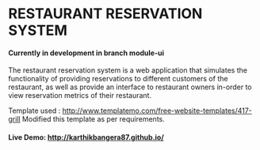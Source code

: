# RESTAURANT RESERVATION SYSTEM


#### Currently in development in branch module-ui

The restaurant reservation system is a web application that simulates the functionality of providing reservations to different customers of the restaurant, as well as provide an interface to restaurant owners in-order to view reservation metrics of their restaurant.


Template used : http://www.templatemo.com/free-website-templates/417-grill
Modified this template as per requirements.



#### Live Demo: http://karthikbangera87.github.io/
